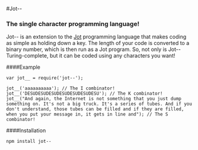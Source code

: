 #Jot--

### The single character programming language!

Jot-- is an extension to the [Jot](http://semarch.linguistics.fas.nyu.edu/barker/Iota/#Goedel) programming language that makes coding as simple as holding down a key. The length of your code is converted to a binary number, which is then run as a Jot program. So, not only is Jot-- Turing-complete, but it can be coded using any characters you want!

####Example

```
var jot__ = require('jot--');

jot__('aaaaaaaaaa'); // The I combinator!
jot__('DESUDESUDESUDESUDESUDESUDESU'); // The K combinator!
jot__("And again, the Internet is not something that you just dump something on. It's not a big truck. It's a series of tubes. And if you don't understand, those tubes can be filled and if they are filled, when you put your message in, it gets in line and"); // The S combinator!
```

####Installation

`npm install jot--`
